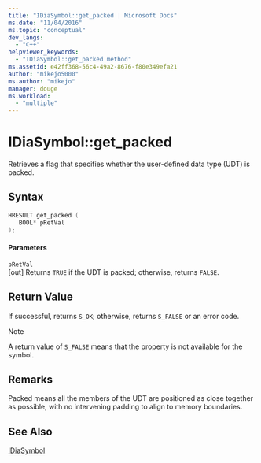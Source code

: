 ```yaml
---
title: "IDiaSymbol::get_packed | Microsoft Docs"
ms.date: "11/04/2016"
ms.topic: "conceptual"
dev_langs: 
  - "C++"
helpviewer_keywords: 
  - "IDiaSymbol::get_packed method"
ms.assetid: e42ff368-56c4-49a2-8676-f80e349efa21
author: "mikejo5000"
ms.author: "mikejo"
manager: douge
ms.workload: 
  - "multiple"
---
```

# IDiaSymbol::get_packed
Retrieves a flag that specifies whether the user-defined data type (UDT) is packed.  
  
## Syntax  
  
```C++  
HRESULT get_packed (   
   BOOL* pRetVal  
);  
```  
  
#### Parameters  
 `pRetVal`  
 [out] Returns `TRUE` if the UDT is packed; otherwise, returns `FALSE`.  
  
## Return Value  
 If successful, returns `S_OK`; otherwise, returns `S_FALSE` or an error code.  
  
> [!NOTE]
>  A return value of `S_FALSE` means that the property is not available for the symbol.  
  
## Remarks  
 Packed means all the members of the UDT are positioned as close together as possible, with no intervening padding to align to memory boundaries.  
  
## See Also  
 [IDiaSymbol](../../debugger/debug-interface-access/idiasymbol.md)